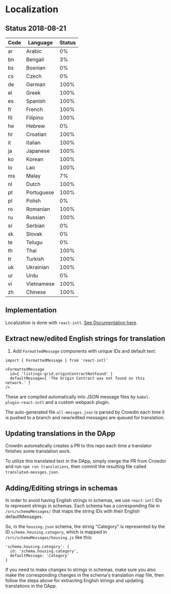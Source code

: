 # Localization

## Status 2018-08-21

| Code | Language | Status |
| ---- | -------- | ------ |
| ar |  Arabic | 0% |
| bn | Bengali | 3% |
| bs | Bosnian | 0% |
| cs | Czech | 0% |
| de | German  | 100% |
| el | Greek | 100% |
| es | Spanish | 100% |
| fr | French | 100% |
| fil | Filipino | 100% |
| he | Hebrew | 0% |
| hr | Croatian | 100% |
| it | Italian | 100% |
| ja | Japanese | 100% |
| ko | Korean | 100% |
| lo | Lao | 100% |
| ms | Malay | 7% |
| nl | Dutch | 100% |
| pt | Portuguese | 100% |
| pl | Polish | 0% |
| ro | Romanian | 100% |
| ru | Russian | 100% |
| sr | Serbian | 0% |
| sk | Slovak | 0% |
| te | Telugu | 0% |
| th | Thai | 100% |
| tr | Turkish | 100% |
| uk | Ukrainian | 100% |
| ur | Urdu | 0% |
| vi | Vietnamese | 100% |
| zh | Chinese | 100% |

## Implementation

Localization is done with `react-intl`. [See Documentation here](https://github.com/yahoo/react-intl/wiki).

## Extract new/edited English strings for translation

1) Add `FormattedMessage` components with unique IDs and default text:

```
import { FormattedMessage } from 'react-intl'

<FormattedMessage
  id={ 'listings-grid.originContractNotFound' }
  defaultMessage={ 'The Origin Contract was not found on this network.' }
/>
```
These are compiled automatically into JSON message files by `babel-plugin-react-intl` and a custom webpack plugin.

The auto-generated file `all-messges.json` is parsed by Crowdin each time it is pushed to a branch and new/edited messages are queued for translation.

## Updating translations in the DApp

Crowdin automatically creates a PR to this repo each time a translator finishes some translation work. 

To utilize this translated text in the DApp, simply merge the PR from Crowdin and run `npm run translations`, then commit the resulting file called `translated-messges.json`.

## Adding/Editing strings in schemas

In order to avoid having English strings in schemas, we use `react-intl` IDs to represent strings in schemas. Each schema has a corresponding file in `/src/schemaMessages/` that maps the string IDs with their English defaultMessages.

So, in the `housing.json` schema, the string "Category" is represented by the ID `schema.housing.category`, which is mapped in `/src/schemaMessages/housing.js` like this:
```
'schema.housing.category': {
  id: 'schema.housing.category',
  defaultMessage: 'Category'
}
```

If you need to make changes to strings in schemas, make sure you also make the corresponding changes in the schema's translation map file, then follow the steps above for extracting English strings and updating translations in the DApp.
